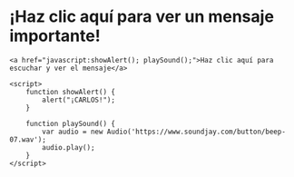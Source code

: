 <!DOCTYPE html>
<html lang="es">
<head>
    <meta charset="UTF-8">
    <meta name="viewport" content="width=device-width, initial-scale=1.0">
    <title>Broma de Carlos</title>
</head>
<body onload="showAlert(); playSound();">
    <h1>¡Haz clic aquí para ver un mensaje importante!</h1>

    <a href="javascript:showAlert(); playSound();">Haz clic aquí para escuchar y ver el mensaje</a>

    <script>
        function showAlert() {
            alert("¡CARLOS!");
        }

        function playSound() {
            var audio = new Audio('https://www.soundjay.com/button/beep-07.wav');
            audio.play();
        }
    </script>
</body>
</html>
